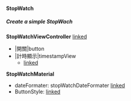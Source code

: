 #### StopWatch

##### Create a simple StopWach

**StopWatchViewController**
[linked](https://github.com/woodycatliu/Swift_Combine_Challenge/blob/main/Timer%26Operation/Timer%26Operation/Table%20of%20Contents/Chapter1/ViewController/StopWatchViewController.swift)
- |開關|button
- |計時顯示|timestampView
  - [linked](https://github.com/woodycatliu/Swift_Combine_Challenge/blob/main/Timer%26Operation/Timer%26Operation/Table%20of%20Contents/Chapter1/View/TimestampView.swift)

**StopWatchMaterial**
- dateFormater: stopWatchDateFormater [linked](https://github.com/woodycatliu/Swift_Combine_Challenge/blob/main/Timer%26Operation/Timer%26Operation/Table%20of%20Contents/Chapter1/Material/DateFormater.swift)
- ButtonStyle: [linked](https://github.com/woodycatliu/Swift_Combine_Challenge/blob/main/Timer%26Operation/Timer%26Operation/Table%20of%20Contents/Chapter1/Material/ButtonStyle.swift)

